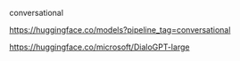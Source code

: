conversational

https://huggingface.co/models?pipeline_tag=conversational

https://huggingface.co/microsoft/DialoGPT-large